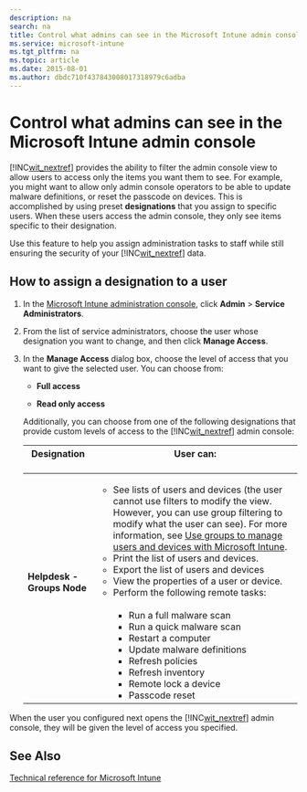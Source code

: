 ```yaml
---
description: na
search: na
title: Control what admins can see in the Microsoft Intune admin console
ms.service: microsoft-intune
ms.tgt_pltfrm: na
ms.topic: article
ms.date: 2015-08-01
ms.author: dbdc710f437843008017318979c6adba
---
```

# Control what admins can see in the Microsoft Intune admin console
[!INC[wit_nextref](../Token/wit_nextref_md.md)] provides the ability to filter the admin console view to allow users to access only the items you want them to see. For example, you might want to allow only admin console operators to be able to update malware definitions, or reset the passcode on devices. This is accomplished by using preset **designations** that you assign to specific users. When these users access the admin console, they only see items specific to their designation.

Use this feature to help you assign administration tasks to staff while still ensuring the security of your [!INC[wit_nextref](../Token/wit_nextref_md.md)] data.

## How to assign a designation to a user

1. In the [Microsoft Intune administration console](https://manage.microsoft.com), click **Admin** &gt; **Service Administrators**.

2. From the list of service administrators, choose the user whose designation you want to change, and then click **Manage Access**.

3. In the **Manage Access** dialog box, choose the level of access that you want to give the selected user. You can choose from:

   - **Full access**

   - **Read only access**

   Additionally, you can choose from one of the following designations that provide custom levels of access to the [!INC[wit_nextref](../Token/wit_nextref_md.md)] admin console:

   |Designation <br /> <br />|User can: <br /> <br />|
   |---------------|-------------|
   |**Helpdesk - Groups Node** <br /> <br />|<ul><li>See lists of users and devices (the user cannot use filters to modify the view. However, you can use group filtering to modify what the user can see). For more information, see [Use groups to manage users and devices with Microsoft Intune](../Topic/Use_groups_to_manage_users_and_devices_with_Microsoft_Intune.md). </li><li>Print the list of users and devices. </li><li>Export the list of users and devices </li><li>View the properties of a user or device. </li><li>Perform the following remote tasks: <br /> <br /><ul><li>Run a full malware scan </li><li>Run a quick malware scan </li><li>Restart a computer </li><li>Update malware definitions </li><li>Refresh policies </li><li>Refresh inventory </li><li>Remote lock a device </li><li>Passcode reset </li> </ul> </li> </ul>|

When the user you configured next opens the [!INC[wit_nextref](../Token/wit_nextref_md.md)] admin console, they will be given the level of access you specified.

## See Also
[Technical reference for Microsoft Intune](../Topic/Technical_reference_for_Microsoft_Intune.md)

